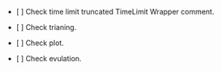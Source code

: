 *   \[ ] Check time limit truncated TimeLimit Wrapper comment.

*   \[ ] Check trianing.

*   \[ ] Check plot.

*   \[ ] Check evulation.
